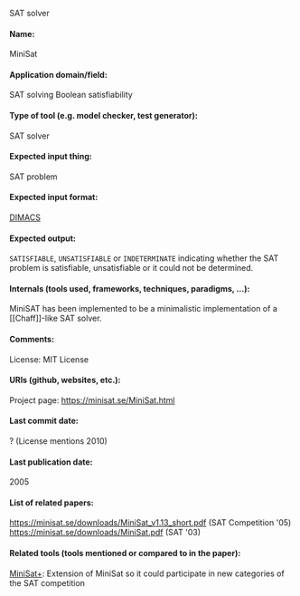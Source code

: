 SAT solver

#### Name:
MiniSat

#### Application domain/field:
SAT solving
Boolean satisfiability

#### Type of tool (e.g. model checker, test generator):
SAT solver

#### Expected input thing:
SAT problem

#### Expected input format:
[DIMACS](DIMACS.md)

#### Expected output:
`SATISFIABLE`, `UNSATISFIABLE` or `INDETERMINATE` indicating whether the SAT problem is satisfiable, unsatisfiable or it could not be determined.

#### Internals (tools used, frameworks, techniques, paradigms, ...):
MiniSAT has been implemented to be a minimalistic implementation of a [[Chaff]]-like SAT solver.

#### Comments:
License: MIT License

#### URIs (github, websites, etc.):
Project page: https://minisat.se/MiniSat.html

#### Last commit date:
? (License mentions 2010)

#### Last publication date:
2005

#### List of related papers:
https://minisat.se/downloads/MiniSat_v1.13_short.pdf (SAT Competition '05)
https://minisat.se/downloads/MiniSat.pdf (SAT '03)

#### Related tools (tools mentioned or compared to in the paper):
[MiniSat+](MiniSat+.md): Extension of MiniSat so it could participate in new categories of the SAT competition